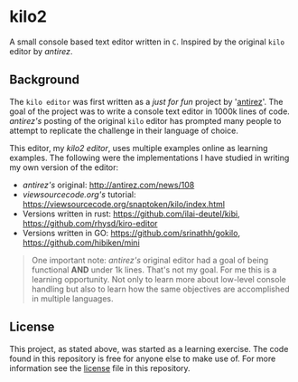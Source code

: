 # kilo2

A small console based text editor written in `C`. Inspired by the original `kilo` editor by _antirez_.

## Background

The `kilo editor` was first written as a _just for fun_ project by '[antirez](http://antirez.com/news/108)'. The 
goal of the project was to write a console text editor in 1000k lines of code. _antirez's_ posting of the original 
`kilo` editor has prompted many people to attempt to replicate the challenge in their language of choice.

This editor, my _kilo2 editor_, uses multiple examples online as learning examples. The following were the 
implementations I have studied in writing my own version of the editor:

- _antirez's_ original: http://antirez.com/news/108
- _viewsourcecode.org's_ tutorial: https://viewsourcecode.org/snaptoken/kilo/index.html
- Versions written in rust: https://github.com/ilai-deutel/kibi, https://github.com/rhysd/kiro-editor
- Versions written in GO: https://github.com/srinathh/gokilo, https://github.com/hibiken/mini

> One important note: _antirez's_ original editor had a goal of being functional **AND** under 1k lines. That's not 
> my goal. For me this is a learning opportunity. Not only to learn more about low-level console handling but also 
> to learn how the same objectives are accomplished in multiple languages. 

## License

This project, as stated above, was started as a learning exercise. The code found in this repository is free for 
anyone else to make use of. For more information see the [license](./LICENSE) file in this repository.
